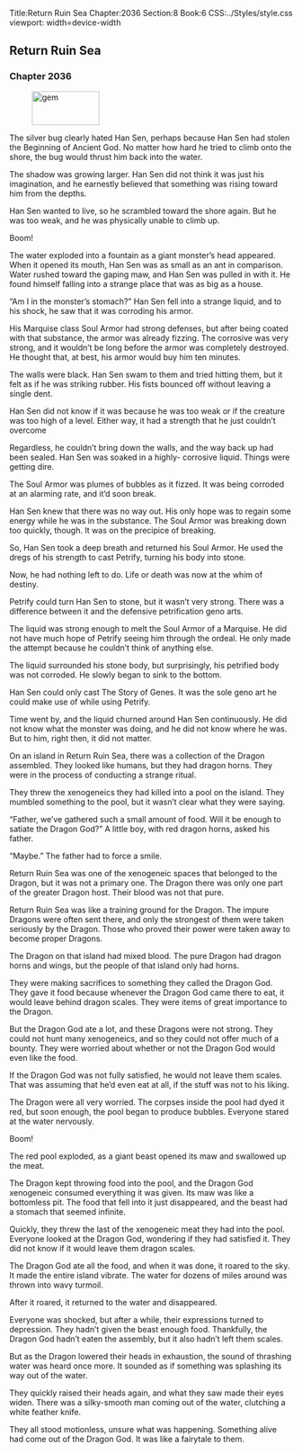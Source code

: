 Title:Return Ruin Sea 
Chapter:2036 
Section:8 
Book:6 
CSS:../Styles/style.css 
viewport: width=device-width
  
## Return Ruin Sea
### Chapter 2036
  
<figure>
	<img src="../Images/gem.gif" alt="gem" id="gem" width="120" height="60" />
</figure>
  

  
The silver bug clearly hated Han Sen, perhaps because Han Sen had stolen the Beginning of Ancient God. No matter how hard he tried to climb onto the shore, the bug would thrust him back into the water.

The shadow was growing larger. Han Sen did not think it was just his imagination, and he earnestly believed that something was rising toward him from the depths.

Han Sen wanted to live, so he scrambled toward the shore again. But he was too weak, and he was physically unable to climb up.

Boom!

The water exploded into a fountain as a giant monster’s head appeared. When it opened its mouth, Han Sen was as small as an ant in comparison. Water rushed toward the gaping maw, and Han Sen was pulled in with it. He found himself falling into a strange place that was as big as a house.

“Am I in the monster’s stomach?” Han Sen fell into a strange liquid, and to his shock, he saw that it was corroding his armor.

His Marquise class Soul Armor had strong defenses, but after being coated with that substance, the armor was already fizzing. The corrosive was very strong, and it wouldn’t be long before the armor was completely destroyed. He thought that, at best, his armor would buy him ten minutes.

The walls were black. Han Sen swam to them and tried hitting them, but it felt as if he was striking rubber. His fists bounced off without leaving a single dent.

Han Sen did not know if it was because he was too weak or if the creature was too high of a level. Either way, it had a strength that he just couldn’t overcome

Regardless, he couldn’t bring down the walls, and the way back up had been sealed. Han Sen was soaked in a highly- corrosive liquid. Things were getting dire.

The Soul Armor was plumes of bubbles as it fizzed. It was being corroded at an alarming rate, and it’d soon break.

Han Sen knew that there was no way out. His only hope was to regain some energy while he was in the substance. The Soul Armor was breaking down too quickly, though. It was on the precipice of breaking.

So, Han Sen took a deep breath and returned his Soul Armor. He used the dregs of his strength to cast Petrify, turning his body into stone.

Now, he had nothing left to do. Life or death was now at the whim of destiny.

Petrify could turn Han Sen to stone, but it wasn’t very strong. There was a difference between it and the defensive petrification geno arts.

The liquid was strong enough to melt the Soul Armor of a Marquise. He did not have much hope of Petrify seeing him through the ordeal. He only made the attempt because he couldn’t think of anything else.

The liquid surrounded his stone body, but surprisingly, his petrified body was not corroded. He slowly began to sink to the bottom.

Han Sen could only cast The Story of Genes. It was the sole geno art he could make use of while using Petrify.

Time went by, and the liquid churned around Han Sen continuously. He did not know what the monster was doing, and he did not know where he was. But to him, right then, it did not matter.

On an island in Return Ruin Sea, there was a collection of the Dragon assembled. They looked like humans, but they had dragon horns. They were in the process of conducting a strange ritual.

They threw the xenogeneics they had killed into a pool on the island. They mumbled something to the pool, but it wasn’t clear what they were saying.

“Father, we’ve gathered such a small amount of food. Will it be enough to satiate the Dragon God?” A little boy, with red dragon horns, asked his father.

“Maybe.” The father had to force a smile.

Return Ruin Sea was one of the xenogeneic spaces that belonged to the Dragon, but it was not a primary one. The Dragon there was only one part of the greater Dragon host. Their blood was not that pure.

Return Ruin Sea was like a training ground for the Dragon. The impure Dragons were often sent there, and only the strongest of them were taken seriously by the Dragon. Those who proved their power were taken away to become proper Dragons.

The Dragon on that island had mixed blood. The pure Dragon had dragon horns and wings, but the people of that island only had horns.

They were making sacrifices to something they called the Dragon God. They gave it food because whenever the Dragon God came there to eat, it would leave behind dragon scales. They were items of great importance to the Dragon.

But the Dragon God ate a lot, and these Dragons were not strong. They could not hunt many xenogeneics, and so they could not offer much of a bounty. They were worried about whether or not the Dragon God would even like the food.

If the Dragon God was not fully satisfied, he would not leave them scales. That was assuming that he’d even eat at all, if the stuff was not to his liking.

The Dragon were all very worried. The corpses inside the pool had dyed it red, but soon enough, the pool began to produce bubbles. Everyone stared at the water nervously.

Boom!

The red pool exploded, as a giant beast opened its maw and swallowed up the meat.

The Dragon kept throwing food into the pool, and the Dragon God xenogeneic consumed everything it was given. Its maw was like a bottomless pit. The food that fell into it just disappeared, and the beast had a stomach that seemed infinite.

Quickly, they threw the last of the xenogeneic meat they had into the pool. Everyone looked at the Dragon God, wondering if they had satisfied it. They did not know if it would leave them dragon scales.

The Dragon God ate all the food, and when it was done, it roared to the sky. It made the entire island vibrate. The water for dozens of miles around was thrown into wavy turmoil.

After it roared, it returned to the water and disappeared.

Everyone was shocked, but after a while, their expressions turned to depression. They hadn’t given the beast enough food. Thankfully, the Dragon God hadn’t eaten the assembly, but it also hadn’t left them scales.

But as the Dragon lowered their heads in exhaustion, the sound of thrashing water was heard once more. It sounded as if something was splashing its way out of the water.

They quickly raised their heads again, and what they saw made their eyes widen. There was a silky-smooth man coming out of the water, clutching a white feather knife.

They all stood motionless, unsure what was happening. Something alive had come out of the Dragon God. It was like a fairytale to them.